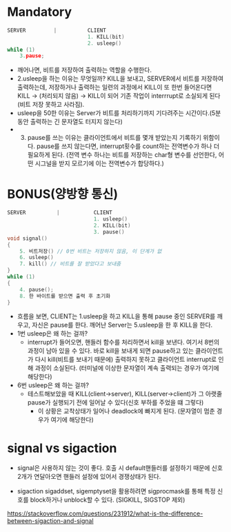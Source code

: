 # Mandatory
```c
SERVER         |          CLIENT
                          1. KILL(bit)
						  2. usleep()
while (1)
	3.pause;
```
- 깨어나면, 비트를 저장하여 출력하는 역할을 수행한다.
- 2.usleep을 하는 이유는 무엇일까? KILL을 보내고, SERVER에서 비트를 저장하여 출력하는데, 저장하거나 출력하는 일련의 과정에서 KILL이 또 한번 들어온다면 KILL -> (처리되지 않음) -> KILL이 되어 기존 작업이 interrrupt로 소실되게 된다(비트 저장 못하고 사라짐). 
- usleep을 50한 이유는 Server가 비트를 처리하기까지 기다려주는 시간이다.(5분동안 출력하는 긴 문자열도 터지지 않는다)
- 3. pause를 쓰는 이유는 클라이언트에서 비트를 몇개 받았는지 기록하기 위함이다. pause를 쓰지 않는다면, interrupt횟수를 count하는 전역변수가 하나 더 필요하게 된다. (전역 변수 하나는 비트를 저장하는 char형 변수를 선언한다, 어떤 시그널을 받지 모르기에 이는 전역변수가 합당하다.)

# BONUS(양방향 통신)
```c
SERVER			|			CLIENT
							1. usleep()
							2. KILL(bit)
							3. pause()
void signal()
{
	5. 비트저장() // 0번 비트는 저장하지 않음, 이 단계가 없
	6. usleep()
	7. kill() // 비트를 잘 받았다고 보내줌
}
while (1)
{
	4. pause();
	8. 한 바이트를 받으면 출력 후 초기화
}
```
- 흐름을 보면, CLIENT는 1.usleep을 하고 KILL을 통해 pause 중인 SERVER를 깨우고, 자신은 pause를 한다. 깨어난 Server는 5.usleep을 한 후 KILL을 한다.
- 1번 usleep은 왜 하는 걸까?
	- interrupt가 들어오면, 핸들러 함수를 처리하면서 kill을 보낸다. 여기서 8번의 과정이 남아 있을 수 있다. 바로 kill을 보내게 되면 pause하고 있는 클라이언트가 다시 kill(비트를 보내기 때문에) 출력하지 못하고 클라이언트 interrupt로 인해 과정이 소실된다. (터미널에 이상한 문자열이 계속 출력되는 경우가 여기에 해당한다)
- 6번 usleep은 왜 하는 걸까?
	- 테스트해보았을 때 KILL(client->server), KILL(server->client)가 그 아랫줄 pause가 실행되기 전에 일어날 수 있다(신호 부하를 주었을 떄 그렇다)
		- 이 상황은 교착상태가 일어나 deadlock에 빠지게 된다. (문자열이 멈춘 경우가 여기에 해당한다)

#  signal vs sigaction
- signal은 사용하지 않는 것이 좋다. 호출 시 default핸들러를 설정하기 때문에 신호 2개가 연달아오면 핸들러 설정에 있어서 경쟁상태가 된다.
 
- sigaction
sigaddset, sigemptyset을 활용하려면 sigprocmask를 통해 특정 신호를
block하거나 unblock할 수 있다. (SIGKILL, SIGSTOP 제외)

https://stackoverflow.com/questions/231912/what-is-the-difference-between-sigaction-and-signal
